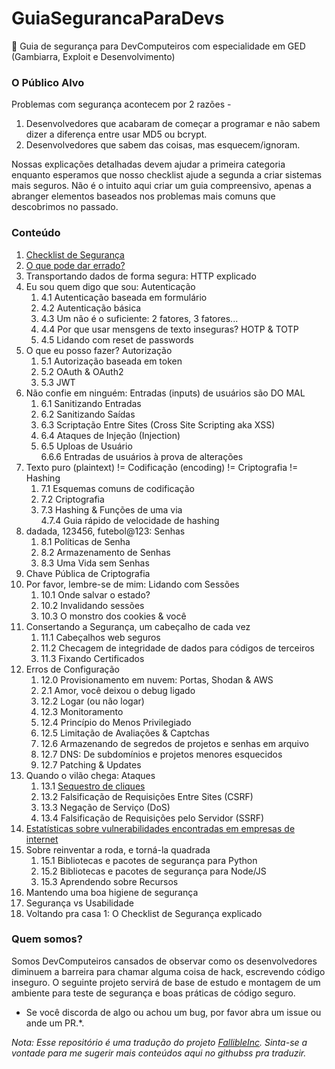 # GuiaSegurancaParaDevs
:notebook: Guia de segurança para DevComputeiros com especialidade em GED (Gambiarra, Exploit e Desenvolvimento)

### O Público Alvo

Problemas com segurança acontecem por 2 razões - 

1. Desenvolvedores que acabaram de começar a programar e não sabem dizer a diferença entre usar MD5 ou bcrypt.
2. Desenvolvedores que sabem das coisas, mas esquecem/ignoram.

Nossas explicações detalhadas devem ajudar a primeira categoria enquanto esperamos que nosso checklist ajude a segunda a criar sistemas mais seguros. Não é o intuito aqui criar um guia compreensivo, apenas a abranger elementos baseados nos problemas mais comuns que descobrimos no passado.



### Conteúdo

1. [Checklist de Segurança](security-checklist.md)
2. [O que pode dar errado?](o-que-pode-dar-errado.md)
3. Transportando dados de forma segura: HTTP explicado
4. Eu sou quem digo que sou: Autenticação 	
    1. 4.1 Autenticação baseada em formulário    
    2. 4.2 Autenticação básica	
    3. 4.3 Um não é o suficiente: 2 fatores, 3 fatores... 	
    4. 4.4 Por que usar mensgens de texto inseguras? HOTP & TOTP 	
    5. 4.5 Lidando com reset de passwords     
5. O que eu posso fazer? Autorização	
    1. 5.1 Autorização baseada em token
    2. 5.2 OAuth & OAuth2  
    3. 5.3 JWT	
6. Não confie em ninguém: Entradas (inputs) de usuários são DO MAL	
    1. 6.1 Sanitizando Entradas  	
    2. 6.2 Sanitizando Saídas 
    3. 6.3 Scriptação Entre Sites (Cross Site Scripting aka XSS)  	
    4. 6.4 Ataques de Injeção (Injection) 	
    5. 6.5 Uploas de Usuário 	
    6.6.6 Entradas de usuários à prova de alterações 	
7. Texto puro (plaintext) != Codificação (encoding) != Criptografia  != Hashing  	
    1. 7.1 Esquemas comuns de codificação 		
    2. 7.2 Criptografia 	
    3. 7.3 Hashing & Funções de uma via 	
    4.7.4 Guia rápido de velocidade de hashing 	
8. dadada, 123456, futebol@123: Senhas 	
    1. 8.1 Políticas de Senha 		
    2. 8.2 Armazenamento de Senhas  
    3. 8.3 Uma Vida sem Senhas 
9. Chave Pública de Criptografia  
10. Por favor, lembre-se de mim: Lidando com Sessões 		
    1. 10.1 Onde salvar o estado? 
    2. 10.2 Invalidando sessões
    3. 10.3 O monstro dos cookies & você 	
11. Consertando a Segurança, um cabeçalho de cada vez 
    1. 11.1 Cabeçalhos web seguros 
    2. 11.2 Checagem de integridade de dados para códigos de terceiros 
    3. 11.3 Fixando Certificados 	
12. Erros de Configuração 
    1. 12.0 Provisionamento em nuvem: Portas, Shodan & AWS 	
    2. 2.1 Amor, você deixou o debug ligado 	
    3. 12.2 Logar (ou não logar) 	
    4. 12.3 Monitoramento  
    5. 12.4 Princípio do Menos Privilegiado 
    6. 12.5 Limitação de Avaliações & Captchas 
    7. 12.6 Armazenando de segredos de projetos e senhas em arquivo 
    8. 12.7 DNS: De subdomínios e projetos menores esquecidos  	
    9. 12.7 Patching & Updates  	
13. Quando o vilão chega: Ataques 	
    1. 13.1 [Sequestro de cliques](https://github.com/DevComputaria/GuiaSegurancaParaDevs/blob/main/Conteudo/Sequestro%20de%20cliques.md)	
    2. 13.2 Falsificação de Requisições Entre Sites (CSRF) 	
    3. 13.3 Negação de Serviço (DoS) 	
    4. 13.4 Falsificação de Requisições pelo Servidor (SSRF) 	
14. [Estatísticas sobre vulnerabilidades encontradas em empresas de internet](vulnerabilities-stats.md)   
15. Sobre reinventar a roda, e torná-la quadrada 
    1. 15.1 Bibliotecas e pacotes de segurança para Python  
    2. 15.2 Bibliotecas e pacotes de segurança para Node/JS 	
    3. 15.3 Aprendendo sobre Recursos     
16. Mantendo uma boa higiene de segurança 
17. Segurança vs Usabilidade 
18. Voltando pra casa 1: O Checklist de Segurança explicado 
 



### Quem somos?

Somos DevComputeiros cansados de observar como os desenvolvedores diminuem a barreira para chamar alguma coisa de hack, escrevendo código inseguro. O seguinte projeto servirá de base de estudo e montagem de um ambiente para teste de segurança e boas práticas de código seguro.

* Se você discorda de algo ou achou um bug, por favor abra um issue ou ande um PR.*.

*Nota: Esse repositório é uma tradução do projeto [FallibleInc](https://github.com/FallibleInc/security-guide-for-developersFail). Sinta-se a vontade para me sugerir mais conteúdos aqui no githubss pra traduzir.*
